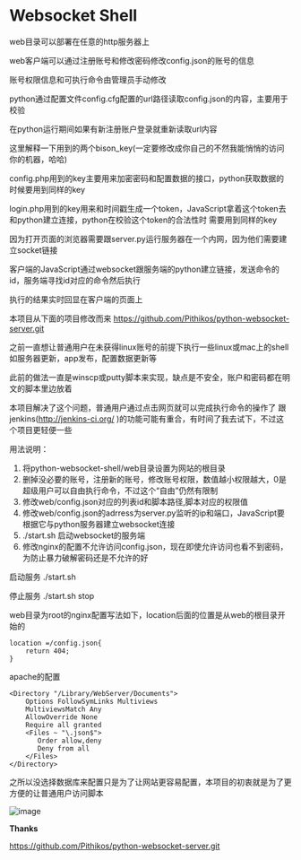 Websocket Shell
=======================
 web目录可以部署在任意的http服务器上
 
 web客户端可以通过注册账号和修改密码修改config.json的账号的信息
 
 账号权限信息和可执行命令由管理员手动修改
 
 python通过配置文件config.cfg配置的url路径读取config.json的内容，主要用于校验
 
 在python运行期间如果有新注册账户登录就重新读取url内容

 这里解释一下用到的两个bison_key(一定要修改成你自己的不然我能悄悄的访问你的机器，哈哈)

 config.php用到的key主要用来加密密码和配置数据的接口，python获取数据的时候要用到同样的key
 
 login.php用到的key用来和时间戳生成一个token，JavaScript拿着这个token去和python建立连接，python在校验这个token的合法性时
 需要用到同样的key

 
 因为打开页面的浏览器需要跟server.py运行服务器在一个内网，因为他们需要建立socket链接
 
 客户端的JavaScript通过websocket跟服务端的python建立链接，发送命令的id，服务端寻找id对应的命令然后执行
 
 执行的结果实时回显在客户端的页面上

本项目从下面的项目修改而来
https://github.com/Pithikos/python-websocket-server.git

之前一直想让普通用户在未获得linux账号的前提下执行一些linux或mac上的shell
如服务器更新，app发布，配置数据更新等

此前的做法一直是winscp或putty脚本来实现，缺点是不安全，账户和密码都在明文的脚本里边放着

本项目解决了这个问题，普通用户通过点击网页就可以完成执行命令的操作了
跟jenkins(http://jenkins-ci.org/ )的功能可能有重合，有时间了我去试下，不过这个项目更轻便一些




用法说明：

1. 	将python-websocket-shell/web目录设置为网站的根目录
2. 	删掉没必要的账号，注册新的账号，修改账号权限，数值越小权限越大，0是超级用户可以自由执行命令，不过这个“自由”仍然有限制
3. 	修改web/config.json对应的列表id和脚本路径,脚本对应的权限值
4. 	修改web/config.json的adrress为server.py监听的ip和端口，JavaScript要根据它与python服务器建立websocket连接
5. 	./start.sh 启动websocket的服务端
6. 	修改nginx的配置不允许访问config.json，现在即使允许访问也看不到密码，为防止暴力破解密码还是不允许的好

启动服务 ./start.sh

停止服务 ./start.sh stop

web目录为root的nginx配置写法如下，location后面的位置是从web的根目录开始的

	location =/config.json{ 
		return 404; 
	} 
	
apache的配置

	<Directory "/Library/WebServer/Documents">
	    Options FollowSymLinks Multiviews
	    MultiviewsMatch Any
	    AllowOverride None
	    Require all granted
	    <Files ~ "\.json$">
	       Order allow,deny
	       Deny from all
	    </Files>
	</Directory>


之所以没选择数据库来配置只是为了让网站更容易配置，本项目的初衷就是为了更方便的让普通用户访问脚本

![image](https://github.com/zhulangen/python-websocket-shell/blob/master/shell.jpg)


**Thanks**

https://github.com/Pithikos/python-websocket-server.git
